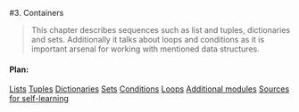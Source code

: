 #3. Containers

> This chapter describes sequences such as list and tuples, dictionaries and sets. Additionally it talks about loops and conditions as it is important arsenal for working with mentioned data structures.

#### Plan:

[Lists](/ch03-containers/s01-lists.md)
[Tuples](/ch03-containers/s02-tuples.md)
[Dictionaries](/ch03-containers/s03-dictionaries.md)
[Sets](/ch03-containers/s04-sets.md)
[Conditions](/ch03-containers/s05-conditions.md)
[Loops](/ch03-containers/s06-loops.md)
[Additional modules](/ch03-containers/s07-additional-modules.md)
[Sources for self-learning](/ch03-containers/s08-sources-for-self-learning.md)
    